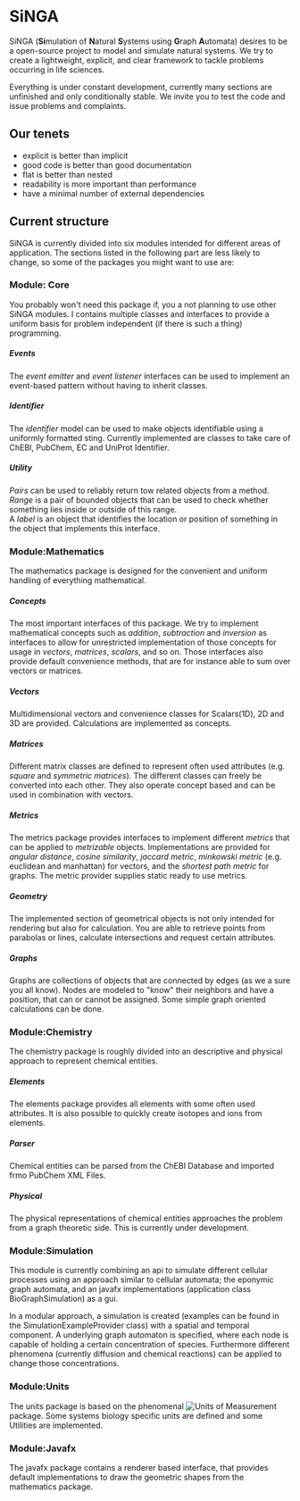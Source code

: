 # SiNGA
SiNGA (**Si**mulation of **N**atural **S**ystems using **G**raph **A**utomata) desires to be a open-source project to model and simulate natural systems. We try to create a lightweight, explicit, and clear framework to tackle problems occurring in life sciences.

Everything is under constant development, currently many sections are unfinished and only conditionally stable. We invite you to test the code and issue problems and complaints.

## Our tenets
* explicit is better than implicit
* good code is better than good documentation
* flat is better than nested
* readability is more important than performance
* have a minimal number of external dependencies

## Current structure
SiNGA is currently divided into six modules intended for different areas of application. The sections listed in the following part are less likely to change, so some of the packages you might want to use are:

### Module: Core 
You probably won't need this package if, you a not planning to use other SiNGA modules. I contains multiple classes and interfaces to provide a uniform basis for problem independent (if there is such a thing) programming. 

##### Events
The *event emitter* and *event listener* interfaces can be used to implement an event-based pattern without having to inherit classes.

##### Identifier
The *identifier* model can be used to make objects identifiable using a uniformly formatted sting. Currently implemented are classes to take care of ChEBI, PubChem, EC and UniProt Identifier.

##### Utility
*Pairs* can be used to reliably return tow related objects from a method.  
*Range* is a pair of bounded objects that can be used to check whether something lies inside or outside of this range.  
A *label* is an object that identifies the location or position of something in the object that implements this interface.

### Module:Mathematics
The mathematics package is designed for the convenient and uniform handling of everything mathematical.

##### Concepts
The most important interfaces of this package. We try to implement mathematical concepts such as *addition*, *subtraction* and *inversion* as interfaces to allow for unrestricted implementation of those concepts for usage in *vectors*, *matrices*, *scalars*, and so on. Those interfaces also provide default convenience methods, that are for instance able to sum over vectors or matrices.

##### Vectors
Multidimensional vectors and convenience classes for Scalars(1D), 2D and 3D are provided. Calculations are implemented as concepts. 

##### Matrices
Different matrix classes are defined to represent often used attributes (e.g. *square* and *symmetric matrices*). The different classes can freely be converted into each other. They also operate concept based and can be used in combination with vectors.

##### Metrics
The metrics package provides interfaces to implement different *metrics* that can be applied to *metrizable* objects. Implementations are provided for *angular distance*, *cosine similarity*, *jaccard metric*, *minkowski metric* (e.g. euclidean and manhattan) for vectors, and the *shortest path metric* for graphs. The metric provider supplies static ready to use metrics.

##### Geometry
The implemented section of geometrical objects is not only intended for rendering but also for calculation. You are able to retrieve points from parabolas or lines, calculate intersections and request certain attributes.

##### Graphs
Graphs are collections of objects that are connected by edges (as we a sure you all know). Nodes are modeled to "know" their neighbors and have a position, that can or cannot be assigned. Some simple graph oriented calculations can be done.

### Module:Chemistry
The chemistry package is roughly divided into an descriptive and physical approach to represent chemical entities.

##### Elements
The elements package provides all elements with some often used attributes. It is also possible to quickly create isotopes and ions from elements.

##### Parser
Chemical entities can be parsed from the ChEBI Database and imported frmo PubChem XML Files.

##### Physical
The physical representations of chemical entities approaches the problem from a graph theoretic side. This is currently under development.

### Module:Simulation
This module is currently combining an api to simulate different cellular processes using an approach similar to cellular automata; the eponymic graph automata, and an javafx implementations (application class BioGraphSimulation) as a gui.

In a modular approach, a simulation is created (examples can be found in the SimulationExampleProvider class) with a spatial and temporal component. A underlying graph automaton is specified, where each node is capable of holding a certain concentration of species. Furthermore different phenomena (currently diffusion and chemical reactions) can be applied to change those concentrations.

### Module:Units
The units package is based on the phenomenal ![Units of Measurement](https://github.com/unitsofmeasurement) package. Some systems biology specific units are defined and some Utilities are implemented.

### Module:Javafx
The javafx package contains a renderer based interface, that provides default implementations to draw the geometric shapes from the mathematics package.
